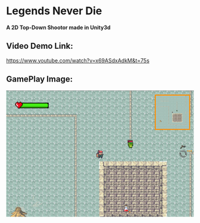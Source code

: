 # Legends Never Die
**A 2D Top-Down Shootor made in Unity3d**

## Video Demo Link: 
https://www.youtube.com/watch?v=x69ASdxAdkM&t=75s
## GamePlay Image: 
![demo image](demo.png)
